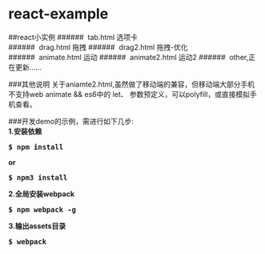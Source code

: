 # react-example 
##react小实例 
######&nbsp;&nbsp;tab.html 选项卡  
######&nbsp;&nbsp;drag.html 拖拽 
######&nbsp;&nbsp;drag2.html 拖拽-优化 
######&nbsp;&nbsp;animate.html 运动 
######&nbsp;&nbsp;animate2.html 运动2 
######&nbsp;&nbsp;other,正在更新……

###其他说明
关于aniamte2.html,虽然做了移动端的兼容，但移动端大部分手机不支持web animate && es6中的 let、 参数预定义，可以polyfill，或直接模拟手机查看。

###开发demo的示例，需进行如下几步: <br/>
<b>1.安装依赖<b>
<pre>$ npm install</pre> 
or 
<pre>$ npm3 install</pre> 
<b>2.全局安装webpack</b> 
<pre>$ npm webpack -g</pre> 
<b>3.输出assets目录</b> 
<pre>$ webpack</pre> 